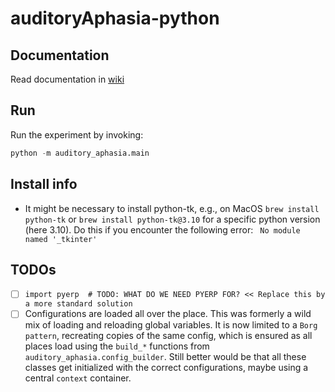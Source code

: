 # auditoryAphasia-python

## Documentation
Read documentation in [wiki](https://gitlab.socsci.ru.nl/neurotech/code/auditoryaphasia-python/-/wikis/home)

## Run
Run the experiment by invoking:
```python
python -m auditory_aphasia.main
```


## Install info
- It might be necessary to install python-tk, e.g., on MacOS `brew install python-tk` or `brew install python-tk@3.10` for a specific python version (here 3.10). 
Do this if you encounter the following error: ` No module named '_tkinter'`

## TODOs
- [ ] `import pyerp  # TODO: WHAT DO WE NEED PYERP FOR? << Replace this by a more standard solution`
- [ ] Configurations are loaded all over the place. This was formerly a wild mix of loading and reloading global variables. It is now limited to a `Borg pattern`, recreating copies of the same config, which is ensured as all places load using the `build_*` functions from `auditory_aphasia.config_builder`. Still better would be that all these classes get initialized with the correct configurations, maybe using a central `context` container.
